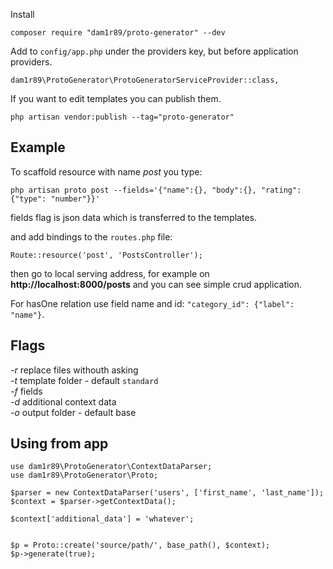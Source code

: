 Install

    composer require "dam1r89/proto-generator" --dev 

Add to `config/app.php` under the providers key, but before application providers.

    dam1r89\ProtoGenerator\ProtoGeneratorServiceProvider::class,

If you want to edit templates you can publish them.
    
    php artisan vendor:publish --tag="proto-generator"

## Example

To scaffold resource with name *post* you type:

    php artisan proto post --fields='{"name":{}, "body":{}, "rating": {"type": "number"}}'

fields flag is json data which is transferred to the templates.

and add bindings to the `routes.php` file:

    Route::resource('post', 'PostsController');

then go to local serving address, for example on **http://localhost:8000/posts** and you can see simple crud application.

For hasOne relation use field name and id: `"category_id": {"label": "name"}`.

## Flags

*-r* replace files withouth asking  
*-t* template folder - default `standard`  
*-f* fields  
*-d* additional context data  
*-o* output folder - default base  

## Using from app

    use dam1r89\ProtoGenerator\ContextDataParser;
    use dam1r89\ProtoGenerator\Proto;

    $parser = new ContextDataParser('users', ['first_name', 'last_name']);
    $context = $parser->getContextData();

    $context['additional_data'] = 'whatever';


    $p = Proto::create('source/path/', base_path(), $context);
    $p->generate(true);
